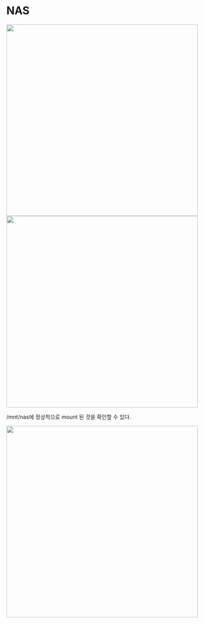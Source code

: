 # NAS
<img src="https://github.com/leeedohyun/NCP-WIL/assets/116694226/fc79cc4d-2ab9-493f-a023-44c3d21e5361" width="500">

<img src="https://github.com/leeedohyun/NCP-WIL/assets/116694226/f98d2ab7-7d49-4561-8d4b-cee9950d33d1" width="500">

/mnt/nas에 정상적으로 mount 된 것을 확인할 수 있다.

<img src="https://github.com/leeedohyun/NCP-WIL/assets/116694226/55b9578d-9dc3-4cd6-a93d-57e768501270" width="500">